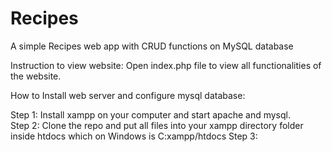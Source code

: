 # Recipes
A simple Recipes web app with CRUD functions on MySQL database 

Instruction to view website:
Open index.php file to view all functionalities of the website. 



How to Install web server and configure mysql database:

Step 1: Install xampp on your computer and start apache and mysql. <br>
Step 2: Clone the repo and put all files into your xampp directory folder inside htdocs which on Windows is C:xampp/htdocs
Step 3: 
